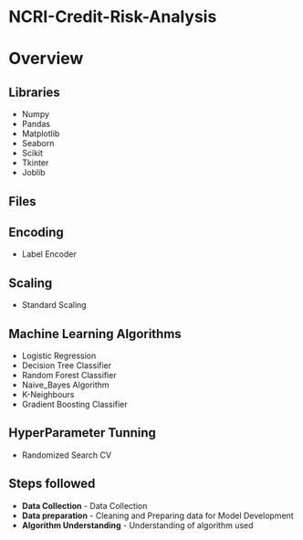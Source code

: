 # NCRI-Credit-Risk-Analysis

# Overview

## Libraries
- Numpy
- Pandas
- Matplotlib
- Seaborn
- Scikit
- Tkinter
- Joblib

## Files

## Encoding
- Label Encoder

## Scaling
- Standard Scaling

## Machine Learning Algorithms
-  Logistic Regression
-  Decision Tree Classifier
-  Random Forest Classifier
-  Naive_Bayes Algorithm
-  K-Neighbours
-  Gradient Boosting Classifier

## HyperParameter Tunning
-  Randomized Search CV

## Steps followed
- **Data Collection** - Data Collection
- **Data preparation** - Cleaning and Preparing data for Model Development
- **Algorithm Understanding** - Understanding of algorithm used


